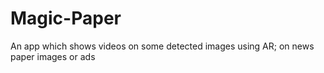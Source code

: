 # Magic-Paper
An app which shows videos on some detected images using AR; on news paper images or ads
